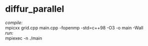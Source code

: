# diffur_parallel

_compile:_  
mpicxx grid.cpp main.cpp -fopenmp -std=c++98 -O3 -o main -Wall  
_run:_  
mpiexec -n <NPROC> ./main
